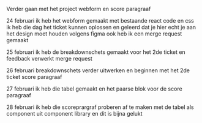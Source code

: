 Verder gaan met het project webform en score paragraaf

24 februari ik heb het webform gemaakt met bestaande react code en css ik heb die dag het ticket kunnen oplossen 
en geleerd dat je hier echt je aan het design moet houden volgens figma 
ook heb ik een merge request gemaakt 

25 februari ik heb de breakdownschets gemaakt voor het 2de ticket en feedback verwerkt merge request

26 februari breakdownschets verder uitwerken en beginnen met het 2de ticket score paragraaf

27 februari ik heb die tabel gemaakt en het paarse blok voor de score paragraaf

28 februari ik heb die scoreprargraf proberen af te maken met de tabel als component uit component library en dit is bijna gelukt 